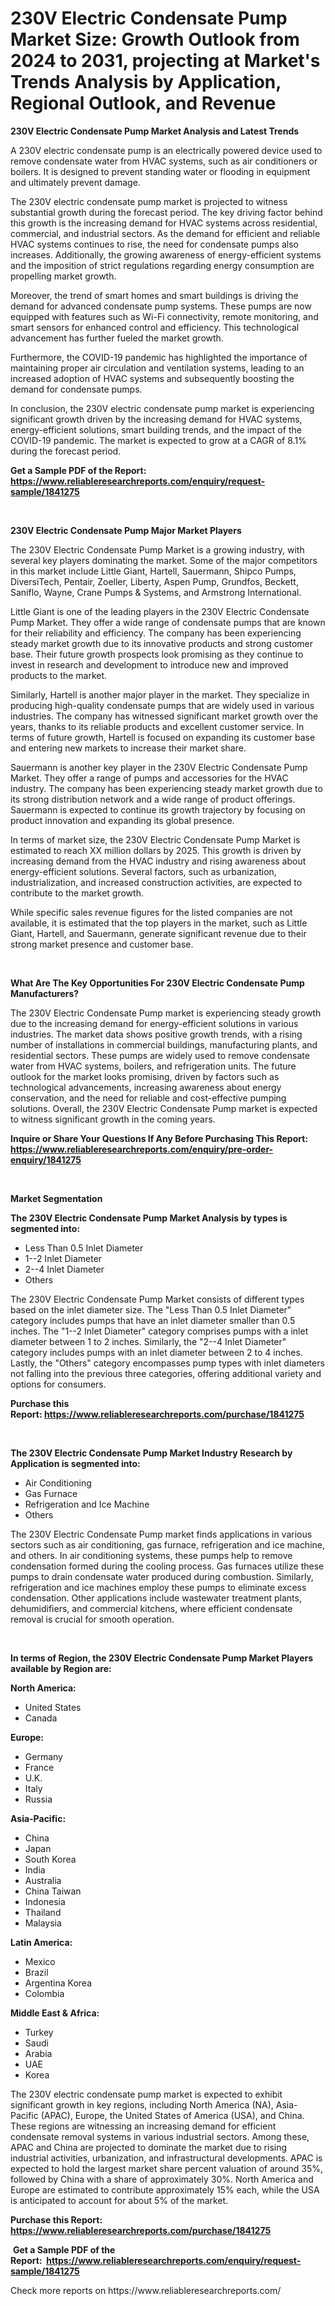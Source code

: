 <p><h1>230V Electric Condensate Pump Market Size: Growth Outlook from 2024 to 2031, projecting at Market's Trends Analysis by Application, Regional Outlook, and Revenue</h1></p><p><strong>230V Electric Condensate Pump Market Analysis and Latest Trends</strong></p>
<p><p>A 230V electric condensate pump is an electrically powered device used to remove condensate water from HVAC systems, such as air conditioners or boilers. It is designed to prevent standing water or flooding in equipment and ultimately prevent damage.</p><p>The 230V electric condensate pump market is projected to witness substantial growth during the forecast period. The key driving factor behind this growth is the increasing demand for HVAC systems across residential, commercial, and industrial sectors. As the demand for efficient and reliable HVAC systems continues to rise, the need for condensate pumps also increases. Additionally, the growing awareness of energy-efficient systems and the imposition of strict regulations regarding energy consumption are propelling market growth.</p><p>Moreover, the trend of smart homes and smart buildings is driving the demand for advanced condensate pump systems. These pumps are now equipped with features such as Wi-Fi connectivity, remote monitoring, and smart sensors for enhanced control and efficiency. This technological advancement has further fueled the market growth.</p><p>Furthermore, the COVID-19 pandemic has highlighted the importance of maintaining proper air circulation and ventilation systems, leading to an increased adoption of HVAC systems and subsequently boosting the demand for condensate pumps.</p><p>In conclusion, the 230V electric condensate pump market is experiencing significant growth driven by the increasing demand for HVAC systems, energy-efficient solutions, smart building trends, and the impact of the COVID-19 pandemic. The market is expected to grow at a CAGR of 8.1% during the forecast period.</p></p>
<p><strong>Get a Sample PDF of the Report:&nbsp; <a href="https://www.reliableresearchreports.com/enquiry/request-sample/1841275">https://www.reliableresearchreports.com/enquiry/request-sample/1841275</a></strong></p>
<p>&nbsp;</p>
<p><strong>230V Electric Condensate Pump Major Market Players</strong></p>
<p><p>The 230V Electric Condensate Pump Market is a growing industry, with several key players dominating the market. Some of the major competitors in this market include Little Giant, Hartell, Sauermann, Shipco Pumps, DiversiTech, Pentair, Zoeller, Liberty, Aspen Pump, Grundfos, Beckett, Saniflo, Wayne, Crane Pumps & Systems, and Armstrong International.</p><p>Little Giant is one of the leading players in the 230V Electric Condensate Pump Market. They offer a wide range of condensate pumps that are known for their reliability and efficiency. The company has been experiencing steady market growth due to its innovative products and strong customer base. Their future growth prospects look promising as they continue to invest in research and development to introduce new and improved products to the market. </p><p>Similarly, Hartell is another major player in the market. They specialize in producing high-quality condensate pumps that are widely used in various industries. The company has witnessed significant market growth over the years, thanks to its reliable products and excellent customer service. In terms of future growth, Hartell is focused on expanding its customer base and entering new markets to increase their market share.</p><p>Sauermann is another key player in the 230V Electric Condensate Pump Market. They offer a range of pumps and accessories for the HVAC industry. The company has been experiencing steady market growth due to its strong distribution network and a wide range of product offerings. Sauermann is expected to continue its growth trajectory by focusing on product innovation and expanding its global presence.</p><p>In terms of market size, the 230V Electric Condensate Pump Market is estimated to reach XX million dollars by 2025. This growth is driven by increasing demand from the HVAC industry and rising awareness about energy-efficient solutions. Several factors, such as urbanization, industrialization, and increased construction activities, are expected to contribute to the market growth.</p><p>While specific sales revenue figures for the listed companies are not available, it is estimated that the top players in the market, such as Little Giant, Hartell, and Sauermann, generate significant revenue due to their strong market presence and customer base.</p></p>
<p>&nbsp;</p>
<p><strong>What Are The Key Opportunities For 230V Electric Condensate Pump Manufacturers?</strong></p>
<p><p>The 230V Electric Condensate Pump market is experiencing steady growth due to the increasing demand for energy-efficient solutions in various industries. The market data shows positive growth trends, with a rising number of installations in commercial buildings, manufacturing plants, and residential sectors. These pumps are widely used to remove condensate water from HVAC systems, boilers, and refrigeration units. The future outlook for the market looks promising, driven by factors such as technological advancements, increasing awareness about energy conservation, and the need for reliable and cost-effective pumping solutions. Overall, the 230V Electric Condensate Pump market is expected to witness significant growth in the coming years.</p></p>
<p><strong>Inquire or Share Your Questions If Any Before Purchasing This Report: <a href="https://www.reliableresearchreports.com/enquiry/pre-order-enquiry/1841275">https://www.reliableresearchreports.com/enquiry/pre-order-enquiry/1841275</a></strong></p>
<p>&nbsp;</p>
<p><strong>Market Segmentation</strong></p>
<p><strong>The 230V Electric Condensate Pump Market Analysis by types is segmented into:</strong></p>
<p><ul><li>Less Than 0.5 Inlet Diameter</li><li>1--2 Inlet Diameter</li><li>2--4 Inlet Diameter</li><li>Others</li></ul></p>
<p><p>The 230V Electric Condensate Pump Market consists of different types based on the inlet diameter size. The "Less Than 0.5 Inlet Diameter" category includes pumps that have an inlet diameter smaller than 0.5 inches. The "1--2 Inlet Diameter" category comprises pumps with a inlet diameter between 1 to 2 inches. Similarly, the "2--4 Inlet Diameter" category includes pumps with an inlet diameter between 2 to 4 inches. Lastly, the "Others" category encompasses pump types with inlet diameters not falling into the previous three categories, offering additional variety and options for consumers.</p></p>
<p><strong>Purchase this Report:&nbsp;<a href="https://www.reliableresearchreports.com/purchase/1841275">https://www.reliableresearchreports.com/purchase/1841275</a></strong></p>
<p>&nbsp;</p>
<p><strong>The 230V Electric Condensate Pump Market Industry Research by Application is segmented into:</strong></p>
<p><ul><li>Air Conditioning</li><li>Gas Furnace</li><li>Refrigeration and Ice Machine</li><li>Others</li></ul></p>
<p><p>The 230V Electric Condensate Pump market finds applications in various sectors such as air conditioning, gas furnace, refrigeration and ice machine, and others. In air conditioning systems, these pumps help to remove condensation formed during the cooling process. Gas furnaces utilize these pumps to drain condensate water produced during combustion. Similarly, refrigeration and ice machines employ these pumps to eliminate excess condensation. Other applications include wastewater treatment plants, dehumidifiers, and commercial kitchens, where efficient condensate removal is crucial for smooth operation.</p></p>
<p>&nbsp;</p>
<p><strong>In terms of Region, the 230V Electric Condensate Pump Market Players available by Region are:</strong></p>
<p>
    <p> <strong> North America: </strong>
        <ul>
            <li>United States</li>
            <li>Canada</li>
        </ul>
        </p> 
    <p> <strong> Europe: </strong>
        <ul>
            <li>Germany</li>
            <li>France</li>
            <li>U.K.</li>
            <li>Italy</li>
            <li>Russia</li>
        </ul>
        </p> 
    <p> <strong> Asia-Pacific: </strong>
        <ul>
            <li>China</li>
            <li>Japan</li>
            <li>South Korea</li>
            <li>India</li>
            <li>Australia</li>
            <li>China Taiwan</li>
            <li>Indonesia</li>
            <li>Thailand</li>
            <li>Malaysia</li>
        </ul>
        </p> 
    <p> <strong> Latin America: </strong>
        <ul>
            <li>Mexico</li>
            <li>Brazil</li>
            <li>Argentina Korea</li>
            <li>Colombia</li>
        </ul>
        </p> 
    <p> <strong> Middle East & Africa: </strong>
        <ul>
            <li>Turkey</li>
            <li>Saudi</li>
            <li>Arabia</li>
            <li>UAE</li>
            <li>Korea</li>
        </ul>
    </p>
    </p>
<p><p>The 230V electric condensate pump market is expected to exhibit significant growth in key regions, including North America (NA), Asia-Pacific (APAC), Europe, the United States of America (USA), and China. These regions are witnessing an increasing demand for efficient condensate removal systems in various industrial sectors. Among these, APAC and China are projected to dominate the market due to rising industrial activities, urbanization, and infrastructural developments. APAC is expected to hold the largest market share percent valuation of around 35%, followed by China with a share of approximately 30%. North America and Europe are estimated to contribute approximately 15% each, while the USA is anticipated to account for about 5% of the market.</p></p>
<p><strong>Purchase this Report: <a href="https://www.reliableresearchreports.com/purchase/1841275">https://www.reliableresearchreports.com/purchase/1841275</a></strong></p>
<p>&nbsp;<strong>Get a Sample PDF of the Report:&nbsp;&nbsp;<a href="https://www.reliableresearchreports.com/enquiry/request-sample/1841275">https://www.reliableresearchreports.com/enquiry/request-sample/1841275</a></strong></p>
<p><strong></strong></p>
<p>Check more reports on https://www.reliableresearchreports.com/</p>